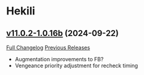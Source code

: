 # Hekili

## [v11.0.2-1.0.16b](https://github.com/Hekili/hekili/tree/v11.0.2-1.0.16b) (2024-09-22)
[Full Changelog](https://github.com/Hekili/hekili/compare/v11.0.2-1.0.16a...v11.0.2-1.0.16b) [Previous Releases](https://github.com/Hekili/hekili/releases)

- Augmentation improvements to FB?  
- Vengeance priority adjustment for recheck timing  
